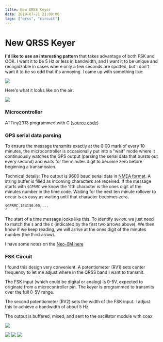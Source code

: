 ```yaml
---
title: New QRSS Keyer
date: 2019-07-21 21:00:00
tags: ["qrss", "circuit"]
---
```


# New QRSS Keyer

**I'd like to use an interesting pattern** that takes advantage of both FSK and OOK. I want it to be 5 Hz or less in bandwidth, and I want it to be unique and recognizable in cases where only a few seconds are spotted, but I don't want it to be so odd that it's annoying. I came up with something like:

<div class="text-center">

[![](pattern_thumb.jpg)](pattern.jpg)

</div>

Here's what it looks like on the air:

<div class="text-center img-border">

[![](WD4ELG-30.1907210830.d1c3ee1f06_thumb.jpg)](WD4ELG-30.1907210830.d1c3ee1f06.jpg)

</div>

### Microcontroller
ATTiny2313 programmed with C ([source code](https://github.com/swharden/QRSS-hardware/tree/master/builds/keyer/main.c))

### GPS serial data parsing
To ensure the message transmits exactly at the 0:00 mark of every 10 minutes, the microcontroller is occasionally put into a "wait" mode where it continuously watches the GPS output (parsing the serial data that bursts out every second) and waits for the minutes digit to become zero before beginning a transmission.

Technical details: The output is 9600 baud serial data in [NMEA format](https://www.gpsinformation.org/dale/nmea.htm). A string buffer is filled as incoming characters are received. If the message starts with `$GPRMC` we know the 11th character is the ones digit of the minutes number in the time code. Waiting for the next ten minute rollover to occur is as easy as waiting until that character becomes zero.

```
$GPRMC,184130.00,...
^    ^     ^
```

The start of a time message looks like this. To identify `$GPRMC` we just need to match the `$` and the `C` (indicated by the first two arrows above). We then know if we keep reading, we will arrive at the ones digit of the minutes number (the third arrow).

I have some notes on the [Neo-6M here](https://github.com/swharden/AVR-projects/tree/master/uBlox%20Neo-6M)

### FSK Circuit

I found this design very convenient. A potentiometer (RV1) sets center frequency to let me adjust where in the QRSS band I want to transmit. 

The FSK input (which could be digital or analog) is 0-5V, expected to originate from a microcontroller pin. The keyer is programmed to transmits over the full 0-5V range.

The second potentiometer (RV2) sets the width of the FSK input. I adjust this to achieve a bandwidth of about 5 Hz.

The output is buffered, mixed, and sent to the oscillator module with coax.

<div class="text-center">

[![](fsk-circuit_thumb.jpg)](fsk-circuit.jpg)

</div>

<div class="text-center img-border">

[![](2019-07-19-keyer_thumb.jpg)](2019-07-19-keyer.jpg)
[![](2019-07-19-modules_thumb.jpg)](2019-07-19-modules.jpg)
[![](2019-07-31_thumb.jpg)](2019-07-31.jpg)

</div>
